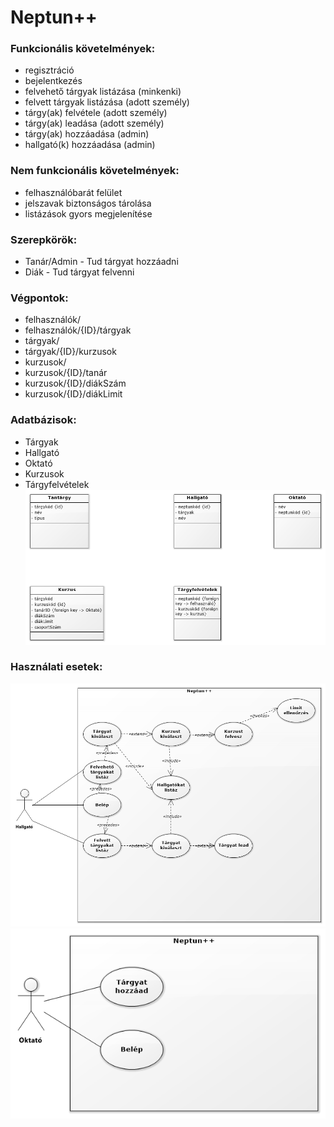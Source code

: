 # Neptun++

### Funkcionális követelmények:
* regisztráció
* bejelentkezés
* felvehető tárgyak listázása (minkenki)
* felvett tárgyak listázása (adott személy)
* tárgy(ak) felvétele (adott személy)
* tárgy(ak) leadása (adott személy)
* tárgy(ak) hozzáadása (admin)
* hallgató(k) hozzáadása (admin)

### Nem funkcionális követelmények:
* felhasználóbarát felület
* jelszavak biztonságos tárolása
* listázások gyors megjelenítése


### Szerepkörök:
* Tanár/Admin - Tud tárgyat hozzáadni
* Diák - Tud tárgyat felvenni

### Végpontok:
* felhasználók/
* felhasználók/{ID}/tárgyak
* tárgyak/
* tárgyak/{ID}/kurzusok
* kurzusok/
* kurzusok/{ID}/tanár
* kurzusok/{ID}/diákSzám
* kurzusok/{ID}/diákLimit
### Adatbázisok:
* Tárgyak
* Hallgató
* Oktató
* Kurzusok
* Tárgyfelvételek
![Adatbázis táblák](docs/img/Classdiagram1.png)


### Használati esetek:
![Hallgató használati esetei](docs/img/Usecasediagram1.png)
![Oktató használati esetei](docs/img/Usecasediagram2.png)
###
